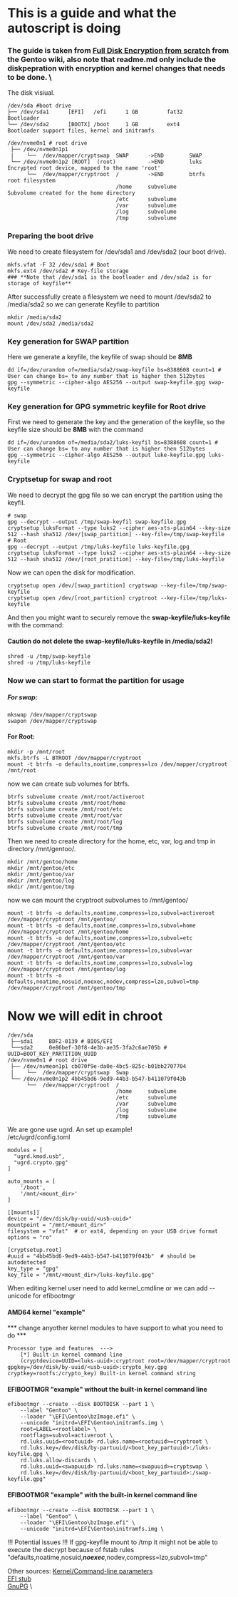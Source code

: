 # This is a guide and what the autoscript is doing
### The guide is taken from [Full Disk Encryption from scratch](https://wiki.gentoo.org/wiki/Full_Disk_Encryption_From_Scratch) from the Gentoo wiki, also note that readme.md only include the diskpepration with encryption and kernel changes that needs to be done. \

The disk visiual.
```
/dev/sda #boot drive
├── /dev/sda1      [EFI]   /efi      1 GB         fat32       Bootloader
└── /dev/sda2      [BOOTX] /boot     1 GB         ext4        Bootloader support files, kernel and initramfs

/dev/nvme0n1 # root drive
 ├── /dev/nvme0n1p1
 |    └──  /dev/mapper/cryptswap  SWAP      ->END        SWAP
 └── /dev/nvme0n1p2 [ROOT]  (root)          ->END        luks        Encrypted root device, mapped to the name 'root'
      └──  /dev/mapper/cryptroot  /         ->END        btrfs       root filesystem
                                  /home     subvolume                Subvolume created for the home directory
                                  /etc      subvolume
                                  /var      subvolume
                                  /log      subvolume
                                  /tmp      subvolume
```
### Preparing the boot drive
We need to create filesystem for /dev/sda1 and /dev/sda2 (our boot drive).
```
mkfs.vfat -F 32 /dev/sda1 # Boot
mkfs.ext4 /dev/sda2 # Key-file storage
### **Note that /dev/sda1 is the bootloader and /dev/sda2 is for storage of keyfile**
```

After successfully create a filesystem we need to mount /dev/sda2 to /media/sda2 so we can generate Keyfile to partition
```
mkdir /media/sda2
mount /dev/sda2 /media/sda2
```
### Key generation for SWAP partition
Here we generate a keyfile, the keyfile of swap should be **8MB**
```
dd if=/dev/urandom of=/media/sda2/swap-keyfile bs=8388608 count=1 # User can change bs= to any number that is higher then 512bytes
gpg --symmetric --cipher-algo AES256 --output swap-keyfile.gpg swap-keyfile
```
### Key generation for GPG symmetric keyfile for Root drive
First we need to generate the key and the generation of the keyfile, so the keyfile size should be **8MB** with the command
```
dd if=/dev/urandom of=/media/sda2/luks-keyfil bs=8388608 count=1 # User can change bs= to any number that is higher then 512bytes
gpg --symmetric --cipher-algo AES256 --output luke-keyfile.gpg luks-keyfile
```

### Cryptsetup for swap and root
We need to decrypt the gpg file so we can encrypt the partition using the keyfil.
```
# swap
gpg --decrypt --output /tmp/swap-keyfil swap-keyfile.gpg
cryptsetup luksFormat --type luks2 --cipher aes-xts-plain64 --key-size 512 --hash sha512 /dev/[swap_partition] --key-file=/tmp/swap-keyfile 
# Root
gpg --decrypt --output /tmp/luks-keyfile luks-keyfile.gpg
cryptsetup luksFormat --type luks2 --cipher aes-xts-plain64 --key-size 512 --hash sha512 /dev/[root_pratition] --key-file=/tmp/luks-keyfile
```

Now we can open the disk for modification.
```
cryptsetup open /dev/[swap_partition] cryptswap --key-file=/tmp/swap-keyfile
cryptsetup open /dev/[root_partition] cryptroot --key-file=/tmp/luks-keyfile
```

And then you might want to securely remove the **swap-keyfile/luks-keyfile** with the command:
#### Caution do not delete the swap-keyfile/luks-keyfile in /media/sda2!
```
shred -u /tmp/swap-keyfile
shred -u /tmp/luks-keyfile
```

### Now we can start to format the partition for usage
##### For swap:
```
mkswap /dev/mapper/cryptswap
swapon /dev/mapper/cryptswap
```
#### For Root:
```
mkdir -p /mnt/root
mkfs.btrfs -L BTROOT /dev/mapper/cryptroot
mount -t btrfs -o defaults,noatime,compress=lzo /dev/mapper/cryptroot /mnt/root
```
now we can create sub volumes for btrfs.
```
btrfs subvolume create /mnt/root/activeroot
btrfs subvolume create /mnt/root/home
btrfs subvolume create /mnt/root/etc
btrfs subvolume create /mnt/root/var
btrfs subvolume create /mnt/root/log
btrfs subvolume create /mnt/root/tmp
```
Then we need to create directory for the home, etc, var, log and tmp in directory /mnt/gentoo/.
```
mkdir /mnt/gentoo/home
mkdir /mnt/gentoo/etc
mkdir /mnt/gentoo/var
mkdir /mnt/gentoo/log
mkdir /mnt/gentoo/tmp
```
now we can mount the cryptroot subvolumes to /mnt/gentoo/
```
mount -t btrfs -o defaults,noatime,compress=lzo,subvol=activeroot /dev/mapper/cryptroot /mnt/gentoo/
mount -t btrfs -o defaults,noatime,compress=lzo,subvol=home /dev/mapper/cryptroot /mnt/gentoo/home
mount -t btrfs -o defaults,noatime,compress=lzo,subvol=etc /dev/mapper/cryptroot /mnt/gentoo/etc
mount -t btrfs -o defaults,noatime,compress=lzo,subvol=var /dev/mapper/cryptroot /mnt/gentoo/var
mount -t btrfs -o defaults,noatime,compress=lzo,subvol=log /dev/mapper/cryptroot /mnt/gentoo/log
mount -t btrfs -o defaults,noatime,nosuid,noexec,nodev,compress=lzo,subvol=tmp /dev/mapper/cryptroot /mnt/gentoo/tmp
```

# Now we will edit in chroot
```
/dev/sda
 ├──sda1     BDF2-0139 # BIOS/EFI
 └──sda2     0e86bef-30f8-4e3b-ae35-3fa2c6ae705b # UUID=BOOT_KEY_PARTITION_UUID
/dev/nvme0n1 # root drive
 ├── /dev/nvmeon1p1 cb070f9e-da0e-4bc5-825c-b01bb2707704
 |    └──  /dev/mapper/cryptswap  Swap      
 └── /dev/nvme0n1p2 4bb45bd6-9ed9-44b3-b547-b411079f043b
      └──  /dev/mapper/cryptroot  /
                                  /home     subvolume
                                  /etc      subvolume
                                  /var      subvolume
                                  /log      subvolume
                                  /tmp      subvolume
```

We are gone use ugrd. An set up example! \
/etc/ugrd/config.toml
```
modules = [
  "ugrd.kmod.usb",
  "ugrd.crypto.gpg"
]

auto_mounts = [
    '/boot',
    '/mnt/<mount_dir>'
]

[[mounts]]
device = "/dev/disk/by-uuid/<usb-uuid>"
mountpoint = "/mnt/<mount_dir>"
filesystem = "vfat"  # or ext4, depending on your USB drive format
options = "ro"

[cryptsetup.root]
#uuid = "4bb45bd6-9ed9-44b3-b547-b411079f043b"  # should be autodetected
key_type = "gpg"
key_file = "/mnt/<mount_dir>/luks-keyfile.gpg"
```

When editing kernel user need to add kernel_cmdline or we can add --unicode for efibootmgr
#### AMD64 kernel "example"
*** change anyother kernel modules to have support to what you need to do ***
```
Processor type and features  --->
    [*] Built-in kernel command line
    (cryptdevice=UUID=<luks-uuid>:cryptroot root=/dev/mapper/cryptroot gpgkey=/dev/disk/by-uuid/<usb-uuid>:crypto_key.gpg cryptkey=rootfs:/crypto_key) Built-in kernel command string
```
#### EFIBOOTMGR "example" without the built-in kernel command line
```
efibootmgr --create --disk BOOTDISK --part 1 \
    --label "Gentoo" \
    --loader "\EFI\Gentoo\bzImage.efi" \
    --unicode "initrd=\EFI\Gentoo\initramfs.img \
    root=LABEL=<rootlabel> \
    rootflags=subvol=activeroot \
    rd.luks.uuid=<rootuuid> rd.luks.name=<rootuuid>=cryptroot \
    rd.luks.key=/dev/disk/by-partuuid/<boot_key_partuuid>:/luks-keyfile.gpg \
    rd.luks.allow-discards \
    rd.luks.uuid=<swapuuid> rd.luks.name=<swapuuid>=cryptswap \
    rd.luks.key=/dev/disk/by-partuuid/<boot_key_partuuid>:/swap-keyfile.gpg"
```
#### EFIBOOTMGR "example" with the built-in kernel command line
```
efibootmgr --create --disk BOOTDISK --part 1 \
    --label "Gentoo" \
    --loader "\EFI\Gentoo\bzImage.efi" \
    --unicode "initrd=\EFI\Gentoo\initramfs.img \
```

!!! Potential issues !!!
If gpg-keyfile mount to /tmp it might not be able to execute the decrypt because of fstab rules "defaults,noatime,nosuid,***noexec***,nodev,compress=lzo,subvol=tmp"

Other sources:
[Kernel/Command-line parameters](https://wiki.gentoo.org/wiki/Kernel/Command-line_parameters) \
[EFI stub](https://wiki.gentoo.org/wiki/EFI_stub) \
[GnuPG](https://wiki.gentoo.org/wiki/GnuPG) \
